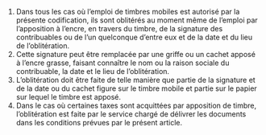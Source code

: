 1) Dans tous les cas où l’emploi de timbres mobiles est autorisé par la présente codification, ils sont oblitérés au moment même de l’emploi par l’apposition à l’encre, en travers du timbre, de la signature des contribuables ou de l’un quelconque d’entre eux et de la date et du lieu de l’oblitération.
2) Cette signature peut être remplacée par une griffe ou un cachet apposé à l’encre
grasse, faisant connaître le nom ou la raison sociale du contribuable, la date et le lieu de l’oblitération.
3) L’oblitération doit être faite de telle manière que partie de la signature et de la
date ou du cachet figure sur le timbre mobile et partie sur le papier sur lequel le timbre est apposé.
4) Dans  le  cas  où  certaines  taxes  sont  acquittées  par  apposition  de  timbre,
l’oblitération est faite par le service chargé de délivrer les documents dans les conditions prévues par le présent article.